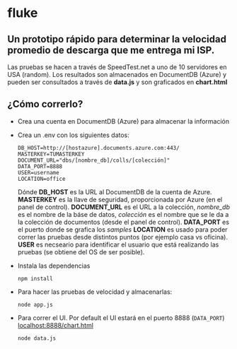 # fluke

## Un prototipo rápido para determinar la velocidad promedio de descarga que me entrega mi ISP. 

Las pruebas se hacen a través de SpeedTest.net a uno de 10 servidores en USA (random). Los resultados son almacenados en DocumentDB (Azure)
y pueden ser consultados a través de **data.js** y son graficados en **chart.html**


## ¿Cómo correrlo?

- Crea una cuenta en DocumentDB (Azure) para almacenar la información
- Crea un .env con los siguientes datos:
   
   ```
  DB_HOST=http://[hostazure].documents.azure.com:443/
  MASTERKEY=TUMASTERKEY
  DOCUMENT_URL="dbs/[nombre_db]/colls/[colección]"
  DATA_PORT=8888
  USER=username
  LOCATION=office
   ```
  
  Dónde **DB_HOST** es la URL al DocumentDB de la cuenta de Azure. 
  **MASTERKEY** es la llave de seguridad, proporcionada por Azure (en el panel de control).
  **DOCUMENT_URL** es el URL a la colección, *nombre_db* es el nombre de la báse de datos, *colección* es el nombre que
  se le da a la colección de documentos (desde el panel de control).
  **DATA_PORT** es el puerto donde se grafica los *samples*
  **LOCATION** es usado para poder correr las pruebas desde distintos puntos (por ejemplo casa vs oficina). 
  **USER** es necseario para identificar el usuario que está realizando las pruebas (se obtiene del OS de ser posible). 
   
- Instala las dependencias
  ```
  npm install
  ```

- Para hacer las pruebas de velocidad y almacenarlas:
  ```
  node app.js
  ```
  
- Para correr el UI. Por default el UI estará en el puerto 8888 (```DATA_PORT```) [localhost:8888/chart.html](http://localhost:8888/chart.html) 
  ```
  node data.js
  ```

